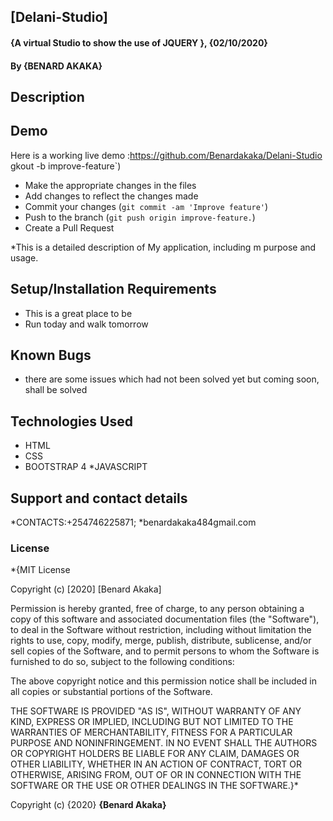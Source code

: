 ## [Delani-Studio]
#### {A virtual Studio to show the use of JQUERY }, {02/10/2020}
#### By **{BENARD AKAKA}**
## Description
## Demo
Here is a working live demo :https://github.com/Benardakaka/Delani-Studio
gkout -b improve-feature`)
- Make the appropriate changes in the files
- Add changes to reflect the changes made
- Commit your changes (`git commit -am 'Improve feature'`)
- Push to the branch (`git push origin improve-feature.`)
- Create a Pull Request 

*This is a detailed description of My application, including m purpose and usage.
## Setup/Installation Requirements
* This is a great place to be
* Run today and walk tomorrow
## Known Bugs
* there are some issues which had not been solved yet but coming soon, shall be solved
## Technologies Used
* HTML
* CSS
* BOOTSTRAP 4
*JAVASCRIPT

## Support and contact details
*CONTACTS:+254746225871;
*benardakaka484gmail.com
### License
*{MIT License

Copyright (c) [2020] [Benard Akaka]

Permission is hereby granted, free of charge, to any person obtaining a copy
of this software and associated documentation files (the "Software"), to deal
in the Software without restriction, including without limitation the rights
to use, copy, modify, merge, publish, distribute, sublicense, and/or sell
copies of the Software, and to permit persons to whom the Software is
furnished to do so, subject to the following conditions:

The above copyright notice and this permission notice shall be included in all
copies or substantial portions of the Software.

THE SOFTWARE IS PROVIDED "AS IS", WITHOUT WARRANTY OF ANY KIND, EXPRESS OR
IMPLIED, INCLUDING BUT NOT LIMITED TO THE WARRANTIES OF MERCHANTABILITY,
FITNESS FOR A PARTICULAR PURPOSE AND NONINFRINGEMENT. IN NO EVENT SHALL THE
AUTHORS OR COPYRIGHT HOLDERS BE LIABLE FOR ANY CLAIM, DAMAGES OR OTHER
LIABILITY, WHETHER IN AN ACTION OF CONTRACT, TORT OR OTHERWISE, ARISING FROM,
OUT OF OR IN CONNECTION WITH THE SOFTWARE OR THE USE OR OTHER DEALINGS IN THE
SOFTWARE.}*

Copyright (c) {2020} **{Benard Akaka}**
